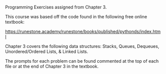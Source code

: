 Programming Exercises assigned from Chapter 3. 

This course was based off the code found in the following free online textbook: 

https://runestone.academy/runestone/books/published/pythonds/index.html

Chapter 3 covers the following data structures: Stacks, Queues, Dequeues, Unordered/Ordered Lists, & Linked Lists.

The prompts for each problem can be found commented at the top of each file or at the end of Chapter 3 in the textbook.
